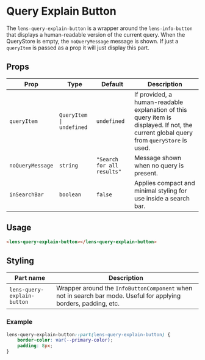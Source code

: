 # Query Explain Button

The `lens-query-explain-button` is a wrapper around the `lens-info-button` that displays a human-readable version of the current query. When the QueryStore is empty, the `noQueryMessage` message is shown. If just a `queryItem` is passed as a prop it will just display this part.

## Props

| Prop             | Type                     | Default                    | Description                                                                                                                            |
| ---------------- | ------------------------ | -------------------------- | -------------------------------------------------------------------------------------------------------------------------------------- |
| `queryItem`      | `QueryItem \| undefined` | `undefined`                | If provided, a human-readable explanation of this query item is displayed. If not, the current global query from `queryStore` is used. |
| `noQueryMessage` | `string`                 | `"Search for all results"` | Message shown when no query is present.                                                                                                |
| `inSearchBar`    | `boolean`                | `false`                    | Applies compact and minimal styling for use inside a search bar.                                                                       |

## Usage

```html
<lens-query-explain-button></lens-query-explain-button>
```

## Styling

| Part name                   | Description                                                                                                      |
| --------------------------- | ---------------------------------------------------------------------------------------------------------------- |
| `lens-query-explain-button` | Wrapper around the `InfoButtonComponent` when not in search bar mode. Useful for applying borders, padding, etc. |

### Example

```css
lens-query-explain-button::part(lens-query-explain-button) {
    border-color: var(--primary-color);
    padding: 8px;
}
```
